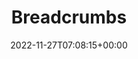 ---
weight: 249
title: "Breadcrumbs"
icon: keyboard_double_arrow_right
description: "Lotus Docs Breadcrumb feature."
date: 2022-11-27T07:08:15+00:00
lastmod: 2022-11-27T07:08:15+00:00
draft: true
images: []
toc: true
---